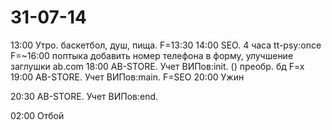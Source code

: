 # 31-07-14

13:00 Утро. баскетбол, душ, пища.
    F=13:30
14:00 SEO. 4 часа tt-psy:once
    F=~16:00 поптыка добавить номер телефона в форму, улучшение заглушки ab.com
18:00 AB-STORE. Учет ВИПов:init. () преобр. бд
    F=x
19:00 AB-STORE. Учет ВИПов:main. 
    F=SEO
20:00 Ужин

20:30 AB-STORE. Учет ВИПов:end. 

02:00 Отбой